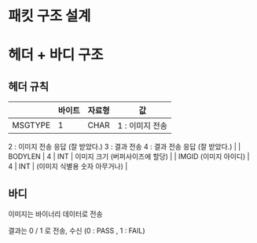 # 패킷 구조 설계

# 헤더 + 바디 구조

## 헤더 규칙

|  | 바이트  | 자료형 | 값 |
| --- | --- | --- | --- |
| MSGTYPE | 1 | CHAR | 1 : 이미지 전송
2 : 이미지 전송 응답 (잘 받았다.) 
3 : 결과 전송
4 : 결과 전송 응답 (잘 받았다.) |
| BODYLEN  | 4 | INT | 이미지 크기 (버퍼사이즈에 할당)  |
| IMGID (이미지 아이디) | 4 | INT | (이미지 식별용 숫자 아무거나)  |

## 바디

이미지는 바이너리 데이터로 전송 

결과는 0 / 1 로 전송, 수신 (0 : PASS , 1 : FAIL)